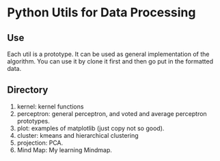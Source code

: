 # Python Utils for Data Processing

## Use
Each util is a prototype. It can be used as general implementation of the
algorithm. You can use it by clone it first and then go put in the formatted
data.

## Directory

1. kernel: kernel functions
2. perceptron: general perceptron, and voted and average perceptron prototypes.
3. plot: examples of matplotlib (just copy not so good).
4. cluster: kmeans and hierarchical clustering
5. projection: PCA.
5. Mind Map: My learning Mindmap.
